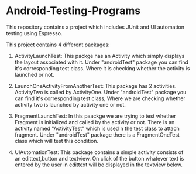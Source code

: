 # Android-Testing-Programs
This repository contains a project which includes JUnit and UI automation testing using Espresso.

This project contains 4 different packages:
1) ActivityLaunchTest: This packge has an Activity which simply displays the layout associated with it.
Under "androidTest" package you can find it's corresponding test class. Where it is checking whether the activity is launched or not.

2) LaunchOneActivityFromAnotherTest: This package has 2 activities. ActivityTwo is called by ActivityOne.
Under "androidTest" package you can find it's corresponding test class, Where we are checking whether activity two is launched by activity one or not.

3) FragmentLaunchTest: In this paackge we are trying to test whether Fragment is initialized and called by the activity or not. There is an activity named "ActivityTest" which is used n the test class to attach fragment.
Under "androidTest" package there is a FragmentOneTest class which will test this condition.

4) UIAutomationTest: This package contains a simple activity consists of an edittext,button and textview. On click of the button whatever text is entered by the user in edittext will be displayed in the textview below.



